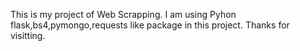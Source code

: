 
This is my project of Web Scrapping. I am using Pyhon flask,bs4,pymongo,requests like package in this project. Thanks for visitting.
